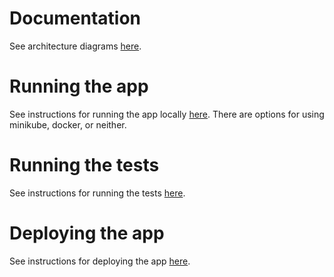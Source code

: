 # Documentation

See architecture diagrams [here](docs/architecture/architecture.md).

# Running the app

See instructions for running the app locally [here](docs/running-locally). There are options for using minikube, docker, or neither.

# Running the tests

See instructions for running the tests [here](docs/tests.md).

# Deploying the app

See instructions for deploying the app [here](docs/manual-deployment.md).